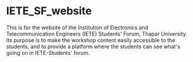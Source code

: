 # IETE_SF_website
This is for the website of the Institution of Electronics and Telecommunication Engineers (IETE) Students' Forum, Thapar University. Its purpose is to make the workshop content easily accessible to the students, and to provide a platform where the students can see what's going on in IETE-Students' forum.
